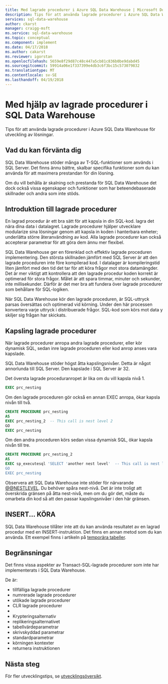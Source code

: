 ```yaml
---
title: Med lagrade procedurer i Azure SQL Data Warehouse | Microsoft Docs
description: Tips för att använda lagrade procedurer i Azure SQL Data Warehouse för utveckling av lösningar.
services: sql-data-warehouse
author: ckarst
manager: craigg-msft
ms.service: sql-data-warehouse
ms.topic: conceptual
ms.component: implement
ms.date: 04/17/2018
ms.author: cakarst
ms.reviewer: igorstan
ms.openlocfilehash: 5659e8f29d87c48c447a5cb81c836b0be9dabd45
ms.sourcegitcommit: 59914a06e1f337399e4db3c6f3bc15c573079832
ms.translationtype: MT
ms.contentlocale: sv-SE
ms.lasthandoff: 04/19/2018
---
```

# <a name="using-stored-procedures-in-sql-data-warehouse"></a>Med hjälp av lagrade procedurer i SQL Data Warehouse
Tips för att använda lagrade procedurer i Azure SQL Data Warehouse för utveckling av lösningar.

## <a name="what-to-expect"></a>Vad du kan förvänta dig

SQL Data Warehouse stöder många av T-SQL-funktioner som används i SQL Server. Det finns ännu bättre, skalbar specifika funktioner som du kan använda för att maximera prestandan för din lösning.

Om du vill behålla är skalning och prestanda för SQL Data Warehouse det dock också vissa egenskaper och funktioner som har beteendebaserade skillnader och andra som inte stöds.


## <a name="introducing-stored-procedures"></a>Introduktion till lagrade procedurer
En lagrad procedur är ett bra sätt för att kapsla in din SQL-kod. lagra det nära dina data i datalagret. Lagrade procedurer hjälper utvecklare modularize sina lösningar genom att kapsla in koden i hanterbara enheter; underlätta större återanvändning av kod. Alla lagrade procedurer kan också accepterar parametrar för att göra dem ännu mer flexibel.

SQL Data Warehouse ger en förenklad och effektiv lagrade proceduren implementering. Den största skillnaden jämfört med SQL Server är att den lagrade proceduren inte före kompilerad kod. I datalager är kompileringstid liten jämfört med den tid det tar för att köra frågor mot stora datamängder. Det är mer viktigt att kontrollera att den lagrade procedur koden korrekt är optimerad för stora frågor. Målet är att spara timmar, minuter och sekunder, inte millisekunder. Därför är det mer bra att fundera över lagrade procedurer som behållare för SQL-logiken.     

När SQL Data Warehouse kör den lagrade proceduren, är SQL-uttryck parsas översättas och optimerad vid körning. Under den här processen konvertera varje uttryck i distribuerade frågor. SQL-kod som körs mot data y skiljer sig frågan har skickats.

## <a name="nesting-stored-procedures"></a>Kapsling lagrade procedurer
När lagrade procedurer anropa andra lagrade procedurer, eller kör dynamisk SQL, sedan inre lagrade proceduren eller kod anrop anses vara kapslade.

SQL Data Warehouse stöder högst åtta kapslingsnivåer. Detta är något annorlunda till SQL Server. Den kapslade i SQL Server är 32.

Det översta lagrade proceduranropet är lika om du vill kapsla nivå 1.

```sql
EXEC prc_nesting
```
Om den lagrade proceduren gör också en annan EXEC anropa, ökar kapsla nivån till två.

```sql
CREATE PROCEDURE prc_nesting
AS
EXEC prc_nesting_2  -- This call is nest level 2
GO
EXEC prc_nesting
```
Om den andra proceduren körs sedan vissa dynamisk SQL, ökar kapsla nivån till tre.

```sql
CREATE PROCEDURE prc_nesting_2
AS
EXEC sp_executesql 'SELECT 'another nest level'  -- This call is nest level 2
GO
EXEC prc_nesting
```

Observera att SQL Data Warehouse inte stöder för närvarande [@@NESTLEVEL](/sql/t-sql/functions/nestlevel-transact-sql). Du behöver spåra nest-nivå. Det är inte troligt att överskrida gränsen på åtta nest-nivå, men om du gör det, måste du omarbeta din kod så att den passar kapslingsnivåer i den här gränsen.

## <a name="insertexecute"></a>INSERT... KÖRA
SQL Data Warehouse tillåter inte att du kan använda resultatet av en lagrad procedur med en INSERT-instruktion. Det finns en annan metod som du kan använda. Ett exempel finns i artikeln på [temporära tabeller](sql-data-warehouse-tables-temporary.md). 

## <a name="limitations"></a>Begränsningar
Det finns vissa aspekter av Transact-SQL-lagrade procedurer som inte har implementerats i SQL Data Warehouse.

De är:

* tillfälliga lagrade procedurer
* numrerade lagrade procedurer
* utökade lagrade procedurer
* CLR lagrade procedurer
* 
* Krypteringsalternativ
* replikeringsalternativet
* tabellvärdeparametrar
* skrivskyddad parametrar
* standardparametrar
* körningen kontexter
* returnera instruktionen

## <a name="next-steps"></a>Nästa steg
För fler utvecklingstips, se [utvecklingsöversikt](sql-data-warehouse-overview-develop.md).

